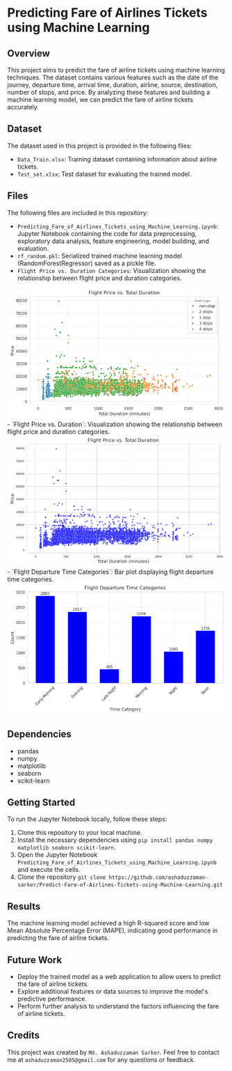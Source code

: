 # Predicting Fare of Airlines Tickets using Machine Learning

## Overview

This project aims to predict the fare of airline tickets using machine learning techniques. The dataset contains various features such as the date of the journey, departure time, arrival time, duration, airline, source, destination, number of stops, and price. By analyzing these features and building a machine learning model, we can predict the fare of airline tickets accurately.

## Dataset

The dataset used in this project is provided in the following files:
- `Data_Train.xlsx`: Training dataset containing information about airline tickets.
- `Test_set.xlsx`: Test dataset for evaluating the trained model.

## Files

The following files are included in this repository:
- `Predicting_Fare_of_Airlines_Tickets_using_Machine_Learning.ipynb`: Jupyter Notebook containing the code for data preprocessing, exploratory data analysis, feature engineering, model building, and evaluation.
- `rf_random.pkl`: Serialized trained machine learning model (RandomForestRegressor) saved as a pickle file.
- `Flight Price vs. Duration Categories`: Visualization showing the relationship between flight price and duration categories.
<img src="flight_price_vs_duration_categories.png" alt="Flight Price vs. Duration Categories" width="600">
- `Flight Price vs. Duration`: Visualization showing the relationship between flight price and duration categories.
<img src="flight_price_vs_duration.png" alt="Flight Price vs. Duration" width="600">
- `Flight Departure Time Categories`: Bar plot displaying flight departure time categories.
<img src="flight_departure_time_categories.png" alt="Flight Departure Time Categories" width="600">

## Dependencies

- pandas
- numpy
- matplotlib
- seaborn
- scikit-learn

## Getting Started

To run the Jupyter Notebook locally, follow these steps:
1. Clone this repository to your local machine.
2. Install the necessary dependencies using `pip install pandas numpy matplotlib seaborn scikit-learn`.
3. Open the Jupyter Notebook `Predicting_Fare_of_Airlines_Tickets_using_Machine_Learning.ipynb` and execute the cells.
4. Clone the repository `git clone https://github.com/ashaduzzaman-sarker/Predict-Fare-of-Airlines-Tickets-using-Machine-Learning.git`

## Results

The machine learning model achieved a high R-squared score and low Mean Absolute Percentage Error (MAPE), indicating good performance in predicting the fare of airline tickets.

## Future Work

- Deploy the trained model as a web application to allow users to predict the fare of airline tickets.
- Explore additional features or data sources to improve the model's predictive performance.
- Perform further analysis to understand the factors influencing the fare of airline tickets.

## Credits

This project was created by `Md. Ashaduzzaman Sarker`. Feel free to contact me at `ashaduzzaman2505@gmail.com` for any questions or feedback.


